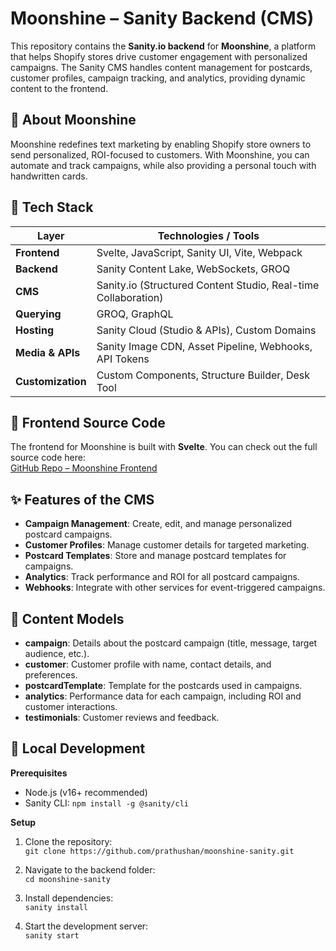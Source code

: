 # Moonshine – Sanity Backend (CMS)

This repository contains the **Sanity.io backend** for **Moonshine**, a platform that helps Shopify stores drive customer engagement with personalized campaigns. The Sanity CMS handles content management for postcards, customer profiles, campaign tracking, and analytics, providing dynamic content to the frontend.

## 🏡 About Moonshine

Moonshine redefines text marketing by enabling Shopify store owners to send personalized, ROI-focused to customers. With Moonshine, you can automate and track campaigns, while also providing a personal touch with handwritten cards.

## 🧰 Tech Stack

| **Layer**             | **Technologies / Tools**                      |
|-----------------------|-----------------------------------------------|
| **Frontend**          | Svelte, JavaScript, Sanity UI, Vite, Webpack  |
| **Backend**           | Sanity Content Lake, WebSockets, GROQ         |
| **CMS**               | Sanity.io (Structured Content Studio, Real-time Collaboration) |
| **Querying**          | GROQ, GraphQL                                 |
| **Hosting**           | Sanity Cloud (Studio & APIs), Custom Domains  |
| **Media & APIs**      | Sanity Image CDN, Asset Pipeline, Webhooks, API Tokens |
| **Customization**     | Custom Components, Structure Builder, Desk Tool |

## 🔗 Frontend Source Code

The frontend for Moonshine is built with **Svelte**. You can check out the full source code here:  
[GitHub Repo – Moonshine Frontend](https://github.com/prathushan/moonshine-sveltekit.git)

## ✨ Features of the CMS

- **Campaign Management**: Create, edit, and manage personalized postcard campaigns.
- **Customer Profiles**: Manage customer details for targeted marketing.
- **Postcard Templates**: Store and manage postcard templates for campaigns.
- **Analytics**: Track performance and ROI for all postcard campaigns.
- **Webhooks**: Integrate with other services for event-triggered campaigns.

## 📂 Content Models

- **campaign**: Details about the postcard campaign (title, message, target audience, etc.).
- **customer**: Customer profile with name, contact details, and preferences.
- **postcardTemplate**: Template for the postcards used in campaigns.
- **analytics**: Performance data for each campaign, including ROI and customer interactions.
- **testimonials**: Customer reviews and feedback.

## 🧪 Local Development

**Prerequisites**  
- Node.js (v16+ recommended)  
- Sanity CLI: `npm install -g @sanity/cli`

**Setup**  
1. Clone the repository:  
   `git clone https://github.com/prathushan/moonshine-sanity.git`

2. Navigate to the backend folder:  
   `cd moonshine-sanity`

3. Install dependencies:  
   `sanity install`

4. Start the development server:  
   `sanity start`
